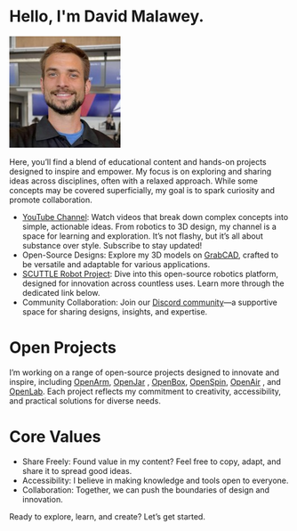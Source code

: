 # Hello, I'm David Malawey.

![David Malawey](img/1699384920784.jpeg ':class=image-border-rounded')

Here, you’ll find a blend of educational content and hands-on projects designed to inspire and empower. My focus is on exploring and sharing ideas across disciplines, often with a relaxed approach. While some concepts may be covered superficially, my goal is to spark curiosity and promote collaboration.

- [YouTube Channel](https://www.youtube.com/@davidmalawey): Watch videos that break down complex concepts into simple, actionable ideas. From robotics to 3D design, my channel is a space for learning and exploration. It’s not flashy, but it’s all about substance over style. Subscribe to stay updated!
- Open-Source Designs: Explore my 3D models on [GrabCAD](https://grabcad.com/david.m-50), crafted to be versatile and adaptable for various applications.
- [SCUTTLE Robot Project](http://scuttlerobot.org): Dive into this open-source robotics platform, designed for innovation across countless uses. Learn more through the dedicated link below.
- Community Collaboration: Join our [Discord community](https://discord.gg/Ga3A3csy)—a supportive space for sharing designs, insights, and expertise.

# Open Projects

I’m working on a range of open-source projects designed to innovate and inspire, including [OpenArm](https://bit.ly/openarm), [OpenJar](https://bit.ly/openjarproject_v1) , [OpenBox](https://bit.ly/openboxproject), [OpenSpin](https:/bit.ly/openspinproject), [OpenAir](https://bit.ly/openairproject) , and [OpenLab](https://bit.ly/openlabproject). Each project reflects my commitment to creativity, accessibility, and practical solutions for diverse needs.

# Core Values

- Share Freely: Found value in my content? Feel free to copy, adapt, and share it to spread good ideas.
- Accessibility: I believe in making knowledge and tools open to everyone.
- Collaboration: Together, we can push the boundaries of design and innovation.

Ready to explore, learn, and create? Let’s get started.
